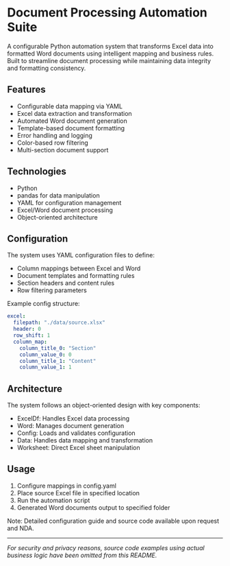 # Document Processing Automation Suite

A configurable Python automation system that transforms Excel data into formatted Word documents using intelligent mapping and business rules. Built to streamline document processing while maintaining data integrity and formatting consistency.

## Features

- Configurable data mapping via YAML
- Excel data extraction and transformation
- Automated Word document generation 
- Template-based document formatting
- Error handling and logging
- Color-based row filtering
- Multi-section document support

## Technologies

- Python
- pandas for data manipulation
- YAML for configuration management
- Excel/Word document processing
- Object-oriented architecture

## Configuration

The system uses YAML configuration files to define:
- Column mappings between Excel and Word
- Document templates and formatting rules
- Section headers and content rules
- Row filtering parameters

Example config structure:
```yaml
excel:
  filepath: "./data/source.xlsx"
  header: 0
  row_shift: 1
  column_map:
    column_title_0: "Section"
    column_value_0: 0
    column_title_1: "Content" 
    column_value_1: 1
```

## Architecture

The system follows an object-oriented design with key components:
- ExcelDf: Handles Excel data processing
- Word: Manages document generation
- Config: Loads and validates configuration
- Data: Handles data mapping and transformation
- Worksheet: Direct Excel sheet manipulation

## Usage

1. Configure mappings in config.yaml
2. Place source Excel file in specified location
3. Run the automation script
4. Generated Word documents output to specified folder

Note: Detailed configuration guide and source code available upon request and NDA.

---
*For security and privacy reasons, source code examples using actual business logic have been omitted from this README.*
```